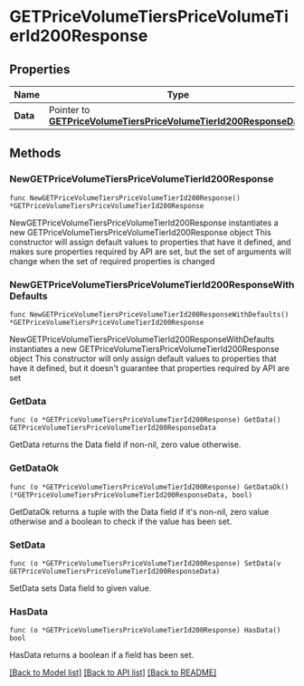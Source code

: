 # GETPriceVolumeTiersPriceVolumeTierId200Response

## Properties

Name | Type | Description | Notes
------------ | ------------- | ------------- | -------------
**Data** | Pointer to [**GETPriceVolumeTiersPriceVolumeTierId200ResponseData**](GETPriceVolumeTiersPriceVolumeTierId200ResponseData.md) |  | [optional] 

## Methods

### NewGETPriceVolumeTiersPriceVolumeTierId200Response

`func NewGETPriceVolumeTiersPriceVolumeTierId200Response() *GETPriceVolumeTiersPriceVolumeTierId200Response`

NewGETPriceVolumeTiersPriceVolumeTierId200Response instantiates a new GETPriceVolumeTiersPriceVolumeTierId200Response object
This constructor will assign default values to properties that have it defined,
and makes sure properties required by API are set, but the set of arguments
will change when the set of required properties is changed

### NewGETPriceVolumeTiersPriceVolumeTierId200ResponseWithDefaults

`func NewGETPriceVolumeTiersPriceVolumeTierId200ResponseWithDefaults() *GETPriceVolumeTiersPriceVolumeTierId200Response`

NewGETPriceVolumeTiersPriceVolumeTierId200ResponseWithDefaults instantiates a new GETPriceVolumeTiersPriceVolumeTierId200Response object
This constructor will only assign default values to properties that have it defined,
but it doesn't guarantee that properties required by API are set

### GetData

`func (o *GETPriceVolumeTiersPriceVolumeTierId200Response) GetData() GETPriceVolumeTiersPriceVolumeTierId200ResponseData`

GetData returns the Data field if non-nil, zero value otherwise.

### GetDataOk

`func (o *GETPriceVolumeTiersPriceVolumeTierId200Response) GetDataOk() (*GETPriceVolumeTiersPriceVolumeTierId200ResponseData, bool)`

GetDataOk returns a tuple with the Data field if it's non-nil, zero value otherwise
and a boolean to check if the value has been set.

### SetData

`func (o *GETPriceVolumeTiersPriceVolumeTierId200Response) SetData(v GETPriceVolumeTiersPriceVolumeTierId200ResponseData)`

SetData sets Data field to given value.

### HasData

`func (o *GETPriceVolumeTiersPriceVolumeTierId200Response) HasData() bool`

HasData returns a boolean if a field has been set.


[[Back to Model list]](../README.md#documentation-for-models) [[Back to API list]](../README.md#documentation-for-api-endpoints) [[Back to README]](../README.md)


